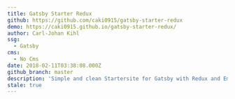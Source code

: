 ```yaml
---
title: Gatsby Starter Redux
github: https://github.com/caki0915/gatsby-starter-redux
demo: https://caki0915.github.io/gatsby-starter-redux/
author: Carl-Johan Kihl
ssg:
  - Gatsby
cms:
  - No Cms
date: 2018-02-11T03:38:08.000Z
github_branch: master
description: 'Simple and clean Startersite for Gatsby with Redux and Emotion '
stale: true
---
```

